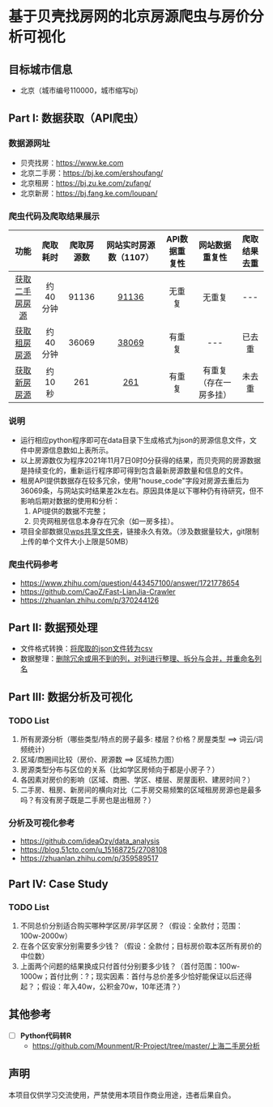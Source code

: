 # 基于贝壳找房网的北京房源爬虫与房价分析可视化

## 目标城市信息

- 北京（城市编号110000，城市缩写bj）

## Part I: 数据获取（API爬虫）

### 数据源网址

- 贝壳找房：https://www.ke.com
- 北京二手房：https://bj.ke.com/ershoufang/
- 北京租房：https://bj.zu.ke.com/zufang/
- 北京新房：https://bj.fang.ke.com/loupan/

### 爬虫代码及爬取结果展示

|                             功能                             | 爬取耗时 | 爬取房源数 |         网站实时房源数（1107）         | API数据重复性 |     网站数据重复性     | 爬取结果去重 |
| :----------------------------------------------------------: | :----------------: | :--------: | :------------------------------------: | :-----------: | :--------------------: | :----------: |
| [获取二手房房源](https://github.com/SeaEagleI/house_price_analysis/blob/master/ershoufang.py) | 约40分钟           |   91136    | [91136](https://bj.ke.com/ershoufang/) |    无重复     |         无重复         |     ---      |
| [获取租房房源](https://github.com/SeaEagleI/house_price_analysis/blob/master/zufang.py) | 约40分钟           |   36069    | [38069](https://bj.zu.ke.com/zufang/)  |    有重复     |          ---           |    已去重    |
| [获取新房房源](https://github.com/SeaEagleI/house_price_analysis/blob/master/newhouse.py) | 约10秒           |    261     | [261](https://bj.fang.ke.com/loupan/)  |    有重复     | 有重复（存在一房多挂） |    未去重    |

### 说明
- 运行相应python程序即可在data目录下生成格式为json的房源信息文件，文件中房源信息数如上表所示。
- 以上房源数仅为程序2021年11月7日0时0分获得的结果，而贝壳网的房源数据是持续变化的，重新运行程序即可得到包含最新房源数量和信息的文件。
- 租房API提供数据存在较多冗余，使用"house_code"字段对房源去重后为36069条，与网站实时结果差2k左右。原因具体是以下哪种仍有待研究，但不影响后期对数据的使用和分析：
    1. API提供的数据不完整；
    2. 贝壳网租房信息本身存在冗余（如一房多挂）。
- 项目全部数据见[wps共享文件夹](https://kdocs.cn/join/gi5qoxj)，链接永久有效。（涉及数据量较大，git限制上传的单个文件大小上限是50MB）

### 爬虫代码参考
- https://www.zhihu.com/question/443457100/answer/1721778654
- https://github.com/CaoZ/Fast-LianJia-Crawler
- https://zhuanlan.zhihu.com/p/370244126

## Part II: 数据预处理

- 文件格式转换：[将爬取的json文件转为csv](https://github.com/SeaEagleI/house_price_analysis/blob/master/preprocess/json2csv.py)
- 数据整理：[删除冗余或用不到的列，对列进行整理、拆分与合并，并重命名列名](https://github.com/SeaEagleI/house_price_analysis/blob/master/preprocess/ershoufang.py)

## Part III: 数据分析及可视化

### TODO List
1. 所有房源分析（哪些类型/特点的房子最多: 楼层？价格？房屋类型 ==> 词云/词频统计）
2. 区域/商圈间比较（房价、房源数 ==> 区域热力图）
3. 房源类型分布与区位的关系（比如学区房倾向于都是小房子？）
4. 各因素对房价的影响（区域、商圈、学区、楼层、房屋面积、建房时间？）
5. 二手房、租房、新房间的横向对比（二手房交易频繁的区域租房房源也是最多吗？有没有房子既是二手房也是出租房？）

### 分析及可视化参考
- https://github.com/ideaOzy/data_analysis
- https://blog.51cto.com/u_15168725/2708108
- https://zhuanlan.zhihu.com/p/359589517

## Part IV: Case Study

### TODO List
1. 不同总价分别适合购买哪种学区房/非学区房？（假设：全款付；范围：100w-2000w）
2. 在各个区安家分别需要多少钱？（假设：全款付；目标房价取本区所有房价的中位数）
3. 上面两个问题的结果换成只付首付分别要多少钱？（首付范围：100w-1000w；首付比例：?；现实因素：首付与总价差多少恰好能保证以后还得起？；假设：年入40w，公积金70w，10年还清？）

## 其他参考

- [ ] **Python代码转R**
  - https://github.com/Mounment/R-Project/tree/master/上海二手房分析

## 声明
本项目仅供学习交流使用，严禁使用本项目作商业用途，违者后果自负。
